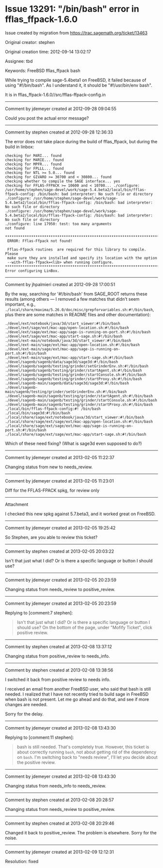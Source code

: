 # Issue 13291: "/bin/bash" error in fflas_ffpack-1.6.0

Issue created by migration from https://trac.sagemath.org/ticket/13463

Original creator: stephen

Original creation time: 2012-09-14 13:02:17

Assignee: tbd

Keywords: FreeBSD fflas_ffpack bash

While trying to compile sage-5.4beta1 on FreeBSD, it failed because of using "#!/bin/bash".  As I understand it, it should be "#!/usr/bin/env bash".

It is in fflas_ffpack-1.6.0//src/fflas-ffpack-config.in


---

Comment by jdemeyer created at 2012-09-28 09:04:55

Could you post the actual error message?


---

Comment by stephen created at 2012-09-28 12:36:33

The error does not take place during the build of fflas_ffpack, but during the build in linbox:


```
checking for M4RI... found
checking for M4RIE... found
checking for MPFR... found
checking for FPLLL... found
checking for NTL >= 5.0... found
checking for GIVARO >= 30700 and < 30800... found
checking whether to compile the SAGE interface... yes
checking for FFLAS-FFPACK >= 10600 and < 10700... ./configure: /usr/home/stephen/sage-devel/work/sage-5.4.beta2/local/bin/fflas-ffpack-config: /bin/bash: bad interpreter: No such file or directory
./configure: /usr/home/stephen/sage-devel/work/sage-5.4.beta2/local/bin/fflas-ffpack-config: /bin/bash: bad interpreter: No such file or directory
./configure: /usr/home/stephen/sage-devel/work/sage-5.4.beta2/local/bin/fflas-ffpack-config: /bin/bash: bad interpreter: No such file or directory
./configure: line 17950: test: too many arguments
not found

*******************************************************************************
 ERROR: Fflas-Ffpack not found!

 Fflas-Ffpack routines  are required for this library to compile. Please
 make sure they are installed and specify its location with the option
 --with-fflas-ffpack=<lib> when running configure.
*******************************************************************************
Error configuring LinBox.
```



---

Comment by jhpalmieri created at 2012-09-28 17:00:51

By the way, searching for '#!/bin/bash' from SAGE_ROOT returns these results (among others — I removed a few matches that didn't seem important, e.g., `./local/share/maxima/5.26.0/doc/misc/grepforvariables.sh:#!/bin/bash`, plus there are some matches in README files and other documentation):

```
./devel/ext/notebook/java/3d/start_viewer:#!/bin/bash
./devel/ext/sage/ext/mac-app/open-location.sh:#!/bin/bash
./devel/ext/sage/ext/mac-app/sage-is-running-on-port.sh:#!/bin/bash
./devel/ext/sage/ext/mac-app/start-sage.sh:#!/bin/bash
./devel/ext-main/notebook/java/3d/start_viewer:#!/bin/bash
./devel/ext-main/sage/ext/mac-app/open-location.sh:#!/bin/bash
./devel/ext-main/sage/ext/mac-app/sage-is-running-on-port.sh:#!/bin/bash
./devel/ext-main/sage/ext/mac-app/start-sage.sh:#!/bin/bash
./devel/sagenb/sagenb/data/sage3d/sage3d:#!/bin/bash
./devel/sagenb/sagenb/testing/grinder/setGrinderEnv.sh:#!/bin/bash
./devel/sagenb/sagenb/testing/grinder/startAgent.sh:#!/bin/bash
./devel/sagenb/sagenb/testing/grinder/startConsole.sh:#!/bin/bash
./devel/sagenb/sagenb/testing/grinder/startProxy.sh:#!/bin/bash
./devel/sagenb-main/sagenb/data/sage3d/sage3d:#!/bin/bash
./devel/sagenb-main/sagenb/testing/grinder/setGrinderEnv.sh:#!/bin/bash
./devel/sagenb-main/sagenb/testing/grinder/startAgent.sh:#!/bin/bash
./devel/sagenb-main/sagenb/testing/grinder/startConsole.sh:#!/bin/bash
./devel/sagenb-main/sagenb/testing/grinder/startProxy.sh:#!/bin/bash
./local/bin/fflas-ffpack-config:#! /bin/bash
./local/bin/sage3d:#!/bin/bash
./local/share/sage/ext/notebook/java/3d/start_viewer:#!/bin/bash
./local/share/sage/ext/sage/ext/mac-app/open-location.sh:#!/bin/bash
./local/share/sage/ext/sage/ext/mac-app/sage-is-running-on-port.sh:#!/bin/bash
./local/share/sage/ext/sage/ext/mac-app/start-sage.sh:#!/bin/bash
```

Which of these need fixing? (What is sage3d even supposed to do?)


---

Comment by jdemeyer created at 2013-02-05 11:22:37

Changing status from new to needs_review.


---

Comment by jdemeyer created at 2013-02-05 11:23:01

Diff for the FFLAS-FPACK spkg, for review only


---

Attachment

I checked this new spkg against 5.7.beta3, and it worked great on FreeBSD.


---

Comment by jdemeyer created at 2013-02-05 19:25:42

So Stephen, are you able to review this ticket?


---

Comment by stephen created at 2013-02-05 20:03:22

Isn't that just what I did?  Or is there a specific language or button I should use?


---

Comment by jdemeyer created at 2013-02-05 20:23:59

Changing status from needs_review to positive_review.


---

Comment by jdemeyer created at 2013-02-05 20:23:59

Replying to [comment:7 stephen]:
> Isn't that just what I did?  Or is there a specific language or button I should use?
On the bottom of the page, under "Mofify Ticket", click positive review.


---

Comment by stephen created at 2013-02-08 13:37:12

Changing status from positive_review to needs_info.


---

Comment by stephen created at 2013-02-08 13:38:56

I switched it back from positive review to needs info.

I received an email from another FreeBSD user, who said that bash is still needed.  I realized that I have not recently tried to build sage in FreeBSD when bash is not present.  Let me go ahead and do that, and see if more changes are needed.

Sorry for the delay.


---

Comment by jdemeyer created at 2013-02-08 13:43:30

Replying to [comment:11 stephen]:
> bash is still needed.
That's completely true. However, this ticket is about correctly running `bash`, not about getting rid of the dependency on `bash`. I'm switching back to "needs review", I'll let you decide about the positive review.


---

Comment by jdemeyer created at 2013-02-08 13:43:30

Changing status from needs_info to needs_review.


---

Comment by stephen created at 2013-02-08 20:28:57

Changing status from needs_review to positive_review.


---

Comment by stephen created at 2013-02-08 20:29:46

Changed it back to positive_review.  The problem is elsewhere.  Sorry for the noise.


---

Comment by jdemeyer created at 2013-02-09 12:12:31

Resolution: fixed

